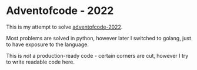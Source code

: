# Adventofcode - 2022

This is my attempt to solve [adventofcode-2022](https://adventofcode.com/2022).

Most problems are solved in python, however later I switched to golang, just to have exposure to the language.

This is _not_ a production-ready code - certain corners are cut, however I try to write readable code here.
